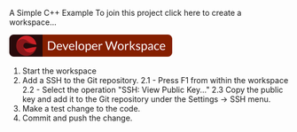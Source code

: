 A Simple C++ Example
To join this project click here to create a workspace...

[![Contribute](factory-contribute.svg)](https://codeready-openshift-workspaces.apps.cluster-ghzdp.ghzdp.sandbox1554.opentlc.com/factory?url=https://github.com/marrober/cpp-example)

1. Start the workspace
2. Add a SSH to the Git repository.
    2.1 - Press F1 from within the workspace
    2.2 - Select the operation "SSH: View Public Key..."
    2.3 Copy the public key and add it to the Git repository under the Settings -> SSH menu.
3. Make a test change to the code.
4. Commit and push the change.